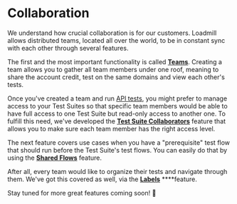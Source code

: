 # Collaboration

We understand how crucial collaboration is for our customers. Loadmill allows distributed teams, located all over the world, to be in constant sync with each other through several features.

The first and the most important functionality is called [**Teams**](https://docs.loadmill.com/collaboration/teams). Creating a team allows you to gather all team members under one roof, meaning to share the account credit, test on the same domains and view each other's tests.

Once you've created a team and run [API tests](https://docs.loadmill.com/api-testing/getting-started), you might prefer to manage access to your Test Suites so that specific team members would be able to have full access to one Test Suite but read-only access to another one. To fulfill this need, we've developed the [**Test Suite Collaborators**](https://docs.loadmill.com/collaboration/test-suite-collaborators-1) feature that allows you to make sure each team member has the right access level.

The next feature covers use cases when you have a "prerequisite" test flow that should run before the Test Suite's test flows. You can easily do that by using the [**Shared Flows**](https://docs.loadmill.com/collaboration/shared-flows) feature.

After all, every team would like to organize their tests and navigate through them. We've got this covered as well, via the [**Labels**](https://docs.loadmill.com/collaboration/labels-and-filters) ****feature.

Stay tuned for more great features coming soon! 🎉 

